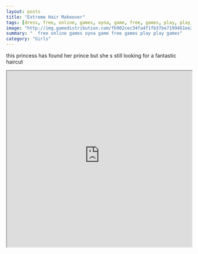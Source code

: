 ```yaml
---
layout: posts
title: "Extreme Hair Makeover"
tags: [dress, free, online, games, oyna, game, free, games, play, play, games]
image: "http://img.gamedistribution.com/fb902cec34fa4f1fb37be7199461ee23.jpg"
summary: "  free online games oyna game free games play play games"
category: "Girls"
---
```


this princess has found her prince but she s still looking for a fantastic haircut

<iframe width="100%" height="480px;" src="http://flash.gamedistribution.com?game=fb902cec34fa4f1fb37be7199461ee23"></iframe>